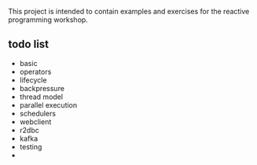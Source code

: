 This project is intended to contain examples and exercises for the reactive programming workshop.


## todo list

- basic
- operators
- lifecycle
- backpressure
- thread model
- parallel execution
- schedulers
- webclient
- r2dbc
- kafka
- testing
- 

